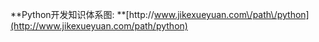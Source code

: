 **Python开发知识体系图: **[http:\/\/www.jikexueyuan.com\/path\/python](http://www.jikexueyuan.com/path/python)

